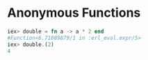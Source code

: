 # Anonymous Functions
```elixir
iex> double = fn a -> a * 2 end
#Function<6.71889879/1 in :erl_eval.expr/5>
iex> double.(2)
4
```
